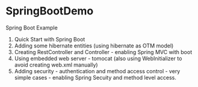 # SpringBootDemo
Spring Boot Example

1. Quick Start with Spring Boot
2. Adding some hibernate entities (using hibernate as OTM model)
3. Creating RestController and Controller - enabling Spring MVC with boot
4. Using embedded web server - tomocat (also using WebInitializer to avoid creating web.xml manually)
5. Adding security - authentication and method access control - very simple cases - enabling Spring Secuity and method level access.

